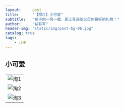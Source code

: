 ```yaml
---
layout:     post
title:      "【照片】小可爱"
subtitle:   "孩子的一笑一颦，是上苍送给父母的最好的礼物！"
author:     "裴有军"
header-img: "static/img/post-bg-06.jpg"
catalog: true
tags:
    - 儿子
---
```


## 小可爱

| |
| --------------------------------------------------------------------------------------------- |
| <img src="http://ww2.sinaimg.cn/large/71be7325jw1famp4a7efyj20u0140tfc.jpg" alt="淘1">   |
| <img src="http://ww3.sinaimg.cn/large/71be7325jw1famp4jxrngj20u0140gsw.jpg" alt="淘2">   |
| <img src="http://ww1.sinaimg.cn/large/71be7325jw1famp4tc3ivj20u014046n.jpg" alt="淘3">   |

